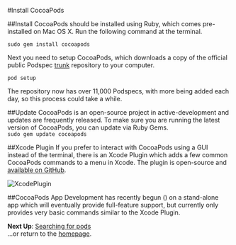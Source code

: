 #Install CocoaPods

##Install
CocoaPods should be installed using Ruby, which comes pre-installed on Mac OS X. Run the following command at the terminal.  

```sudo gem install cocoapods```  

Next you need to setup CocoaPods, which downloads a copy of the official public Podspec [trunk](https://github.com/CocoaPods/Specs) repository to your computer.

```pod setup``` 

The repository now has over 11,000 Podspecs, with more being added each day, so this process could take a while.

##Update
CocoaPods is an open-source project in active-development and updates are frequently released. To make sure you are running the latest version of CocoaPods, you can update via Ruby Gems.  
```sudo gem update cocoapods```

##Xcode Plugin
If you prefer to interact with CocoaPods using a GUI instead of the terminal, there is an Xcode Plugin which adds a few common CocoaPods commands to a menu in Xcode. The plugin is open-source and [available on GitHub](https://github.com/kattrali/cocoapods-xcode-plugin).

![XcodePlugin](https://github.com/kattrali/cocoadocs-xcode-plugin/raw/master/menu.png)

##CocoaPods App
Development has recently begun () on a stand-alone app which will eventually provide full-feature support, but currently only provides very basic commands similar to the Xcode Plugin.

**Next Up**: [Searching for pods](searching-for-cocoapods.md)  
...or return to the [homepage](README.md).
